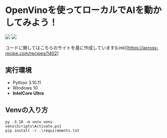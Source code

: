 # OpenVinoを使ってローカルでAIを動かしてみよう！
<img src="https://img.shields.io/badge/-Python3.10-FAEB7E.svg?logo=python&style=for-the-badge">
<img src="https://img.shields.io/badge/-OpenVino-6F51A1.svg?logo=intel&style=for-the-badge">

コードに関してはこちらのサイトを基に作成しています(Link)[https://axross-recipe.com/recipes/1402]

## 実行環境

- Python 3.10.11
- Windows 10
- **IntelCore Ultra**

## Venvの入り方
```
py -3.10 -m venv venv
venv\Scripts\Activate.ps1 
pip install -r .\requirements.txt
```